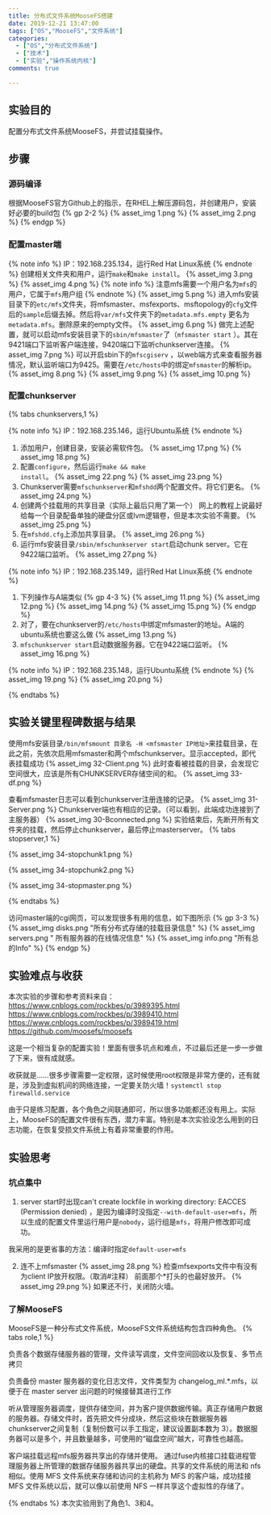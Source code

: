 ```yaml
---
title: 分布式文件系统MooseFS搭建 
date: 2019-12-21 13:47:00 
tags: ["OS","MooseFS","文件系统"]
categories:
  - ["OS","分布式文件系统"]
  - ["技术"]
  - ["实验","操作系统内核"]
comments: true

---
```


## 实验目的

配置分布式文件系统MooseFS，并尝试挂载操作。
<!-- more -->

## 步骤

### 源码编译

根据MooseFS官方Github上的指示，在RHEL上解压源码包，并创建用户，安装好必要的build包 {% gp 2-2 %} {% asset_img 1.png %} {% asset_img 2.png %} {% endgp
%}

### 配置master端

{% note info %} IP：192.168.235.134，运行Red Hat Linux系统 {% endnote %} 创建相关文件夹和用户，运行`make`和`make install`。 {% asset_img
3.png %} {% asset_img 4.png %} {% note info %} 注意mfs需要一个用户名为`mfs`的用户，它属于`mfs`用户组 {% endnote %} {% asset_img 5.png %}
进入mfs安装目录下的`etc/mfs`文件夹，将mfsmaster、msfexports、msftopology的`cfg`文件后的`sample`后缀去掉。然后将`var/mfs`文件夹下的`metadata.mfs.empty`
更名为`metadata.mfs`。删除原来的empty文件。 {% asset_img 6.png %} 做完上述配置，就可以启动mfs安装目录下的`sbin/mfsmaster`了（`mfsmaster start`
）。其在9421端口下监听客户端连接，9420端口下监听chunkserver连接。 {% asset_img 7.png %} 可以开启sbin下的`mfscgiserv`
，以web端方式来查看服务器情况，默认监听端口为9425。需要在`/etc/hosts`中的绑定`mfsmaster`的解析ip。 {% asset_img 8.png %} {% asset_img 9.png %} {%
asset_img 10.png %}

### 配置chunkserver

{% tabs chunkservers,1 %}
<!-- tab A端 -->
{% note info %} IP：192.168.235.146，运行Ubuntu系统 {% endnote %}

1. 添加用户，创建目录，安装必需软件包。 {% asset_img 17.png %} {% asset_img 18.png %}
2. 配置<code>configure</code>，然后运行<code>make && make install</code>。 {% asset_img 22.png %} {% asset_img 23.png %}
3. Chunkserver需要<code>mfschunkserver</code>和<code>mfshdd</code>两个配置文件。将它们更名。 {% asset_img 24.png %}
4. 创建两个挂载用的共享目录（实际上最后只用了第一个） 网上的教程上说最好给每一个目录配备单独的硬盘分区或lvm逻辑卷，但是本次实验不需要。 {% asset_img 25.png %}
5. 在<code>mfshdd.cfg</code>上添加共享目录。 {% asset_img 26.png %}
6. 运行mfs安装目录<code>/sbin/mfschunkserver start</code>启动chunk server。它在9422端口监听。 {% asset_img 27.png %}

<!-- endtab -->
<!-- tab B端 -->
{% note info %} IP：192.168.235.149，运行Red Hat Linux系统 {% endnote %}

1. 下列操作与A端类似 {% gp 4-3 %} {% asset_img 11.png %} {% asset_img 12.png %} {% asset_img 14.png %} {% asset_img 15.png %} {%
   endgp %}
2. 对了，要在chunkserver的<code>/etc/hosts</code>中绑定mfsmaster的地址。A端的ubuntu系统也要这么做 {% asset_img 13.png %}
3. <code>mfschunkserver start</code>启动数据服务器。它在9422端口监听。 {% asset_img 16.png %}

<!-- endtab -->
<!-- tab client -->
{% note info %} IP：192.168.235.148，运行Ubuntu系统 {% endnote %} {% asset_img 19.png %} {% asset_img 20.png %}
<!-- endtab -->
{% endtabs %}

## 实验关键里程碑数据与结果

使用mfs安装目录`/bin/mfsmount 目录名 -H <mfsmaster IP地址>`来挂载目录，在此之前，先依次启用mfsmaster和两个mfschunkserver。显示accepted，即代表挂载成功 {%
asset_img 32-Client.png %} 此时查看被挂载的目录，会发现它空间很大，应该是所有CHUNKSERVER存储空间的和。 {% asset_img 33-df.png %}

查看mfsmaster日志可以看到chunkserver注册连接的记录。 {% asset_img 31-Server.png %} Chunkserver端也有相应的记录。（可以看到，此端成功连接到了主服务器） {% asset_img
30-Bconnected.png %} 实验结束后，先断开所有文件夹的挂载，然后停止chunkserver，最后停止masterserver。 {% tabs stopserver,1 %}
<!-- tab chunkserverA -->
{% asset_img 34-stopchunk1.png %}
<!-- endtab -->
<!-- tab chunkserverB -->
{% asset_img 34-stopchunk2.png %}
<!-- endtab -->
<!-- tab masterserver -->
{% asset_img 34-stopmaster.png %}
<!-- endtab -->
{% endtabs %}

访问master端的cgi网页，可以发现很多有用的信息，如下图所示 {% gp 3-3 %} {% asset_img disks.png "所有分布式存储的挂载目录信息" %} {% asset_img servers.png "
所有服务器的在线情况信息" %} {% asset_img info.png "所有总的Info" %} {% endgp %}

## 实验难点与收获

本次实验的步骤和参考资料来自：
https://www.cnblogs.com/rockbes/p/3989395.html
https://www.cnblogs.com/rockbes/p/3989410.html
https://www.cnblogs.com/rockbes/p/3989419.html
https://github.com/moosefs/moosefs

这是一个相当复杂的配置实验！里面有很多坑点和难点，不过最后还是一步一步做了下来，很有成就感。

收获就是……很多步骤需要一定权限，这时候使用root权限是非常方便的，还有就是，涉及到虚拟机间的网络连接，一定要关防火墙！`systemctl stop firewalld.service`

由于只是练习配置，各个角色之间联通即可，所以很多功能都还没有用上。实际上，MooseFS的配置文件很有东西，潜力丰富。特别是本次实验没怎么用到的日志功能，在恢复受损文件系统上有着非常重要的作用。

## 实验思考

### 坑点集中

1. server start时出现can't create lockfile in working directory: EACCES (Permission denied)
   ，是因为编译时没指定`--with-default-user=mfs`，所以生成的配置文件里运行用户是`nobody`，运行组是`mfs`，将用户修改即可成功。

我采用的是更省事的方法：编译时指定`default-user=mfs`

2. 连不上mfsmaster {% asset_img 28.png %} 检查mfsexports文件中有没有为client IP放开权限。（取消#注释） 前面那个*打头的也最好放开。 {% asset_img 29.png %}
   如果还不行，关闭防火墙。

### 了解MooseFS

MooseFS是一种分布式文件系统，MooseFS文件系统结构包含四种角色。 {% tabs role,1 %}
<!-- tab 管理服务器master -->
负责各个数据存储服务器的管理，文件读写调度，文件空间回收以及恢复、多节点拷贝
<!-- endtab -->
<!-- tab 元数据日志服务器metalogger -->
负责备份 master 服务器的变化日志文件，文件类型为 changelog_ml.*.mfs，以便于在 master server 出问题的时候接替其进行工作
<!-- endtab -->
<!-- tab 数据存储服务器chunkserver -->
听从管理服务器调度，提供存储空间，并为客户提供数据传输。真正存储用户数据的服务器。存储文件时，首先把文件分成块，然后这些块在数据服务器chunkserver之间复制（复制份数可以手工指定，建议设置副本数为
3）。数据服务器可以是多个，并且数量越多，可使用的“磁盘空间”越大，可靠性也越高。
<!-- endtab -->
<!-- tab 客户机挂载使用client -->
客户端挂载远程mfs服务器共享出的存储并使用。 通过fuse内核接口挂载进程管理服务器上所管理的数据存储服务器共享出的硬盘。共享的文件系统的用法和 nfs 相似。使用 MFS 文件系统来存储和访问的主机称为 MFS 的客户端，成功挂接
MFS 文件系统以后，就可以像以前使用 NFS 一样共享这个虚拟性的存储了。
<!-- endtab -->
{% endtabs %} 本次实验用到了角色1、3和4。
